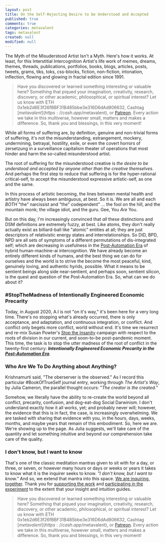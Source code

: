 ```yaml
---
layout: post
title: On the Self-Rejecting Desire to be Understood and Accepted
published: true
comments: true
categories: metavalent
tags: metavalent
created: null
modified: null
---
```


The Myth of the Misuderstood Artist Isn't a Myth. Here's how it works. At least, for this Interstitial Intercognition Artist's life work of memes, dreams, themes, threads, publications, portfolios, books, blogs, articles, posts, tweets, grams, tiks, toks, css-blocks, fiction, non-fiction, intonation, inflection, flowing and glowing in fractal edition since 1991.

> Have you discovered or learned something interesting or valuable here? Something that piqued your imagination, creativity, research, discovery, or other academic, philosophical, or spiritual interest? Let us know with ETH 0x1eb2d6E3f26fBBF31B485bbe3e316D6dAd806632, Cashtag [$metavalent](https://cash.app/$metavalent), or [Patreon](https://patreon.com/metavalent). Every action we take in this multiverse, however small, matters and makes a difference. So, thank you and blessings, in this very moment!

While all forms of suffering are, by definition, genuine and non-trivial forms of suffering, it's not the misunderstanding, estrangement, mockery, undermining, betrayal, hostility, exile, or even the covert horrors of zersetzung in a surveillance capitalism theater of operations that most hinder and harm the so-called misunderstood artist.

The root of suffering for the misunderstood creative is *the desire to be understood and accepted by anyone other than the creative themselves*. And perhaps the first step to reduce that suffering is for the hyper-rational critical-self, to accept the misunderstood expressive artistic-self, as one and the same.

In this process of artistic becoming, the lines between mental health and artistry have always been ambiguous, at best. So it is. We are all and each _*BOTH*_ "the" narcissist and "the" codependent" ... the fool on the hill, and the mountain monk; the village idiot, and the guru. Gee, You *Are* You.

But on this day, I'm increasingly convinced that *all* these distinctions and DSM definitions are extremely fuzzy, at best. Like atoms, they don't really actually exist as billiard-ball like "atomic" entities at all; they are just descriptors of relativistic energy states and interrelationships. So DID, BPD, NPD are all sets of symptoms of a different permutations of dis-integrated self; which are decreasing in usefulness in the [Post-Automation Era](https://PostAutomationEra.com/) of hybrid human-machine-ai intercognition. We have already become an entirely different kinds of humans, and the best thing we can do for ourselves and the world is to strive the become the most peaceful, kind, genuinely loving, and authentic hyrids, possible. What it means to be sentient beings along side near-sentient, and perhaps soon, sentient silicon, is the quest and question of the Post-Automation Era. So, what can we do about it?

### \#StopTheMadness of Intentionally Engineered Economic Precarity

Today, in August 2020, A.I is not "on it's way," it's been here for a very long time. There's no stopping what's already occurred, there is only acceptance, and adaptation, and continuous integration, or conflict. And conflict only begets more conflict, world without end. It's time we resurrect and re-mix Susan Powter's [Stop the Insanity](https://en.wikipedia.org/wiki/Susan_Powter) campaign with respect to the roots of division in our current, and soon-to-be post-pandemic moment. This time, the task is to stop the utter madness of the root of conflict in the twenty-first century: ___Intentionally Engineered Economic Precarity in the [Post-Automation Era](https://PostAutomationEra.com/)___.

### Who Are We To Do Anything about Anything?

Krishnamurti said, "The oberserver is the observed." As I record this particular #BookOfTrueSelf journal entry, working through _The Artist's Way_, by Julia Cameron, the parallel thought occurs: "_The creator is the created._" 

Somehow, we literally have the ability to re-create the world beyond all conflict, precarity, confusion, and dog-eat-dog Social Darwinism. I don't understand exactly how it all works, yet; and probably never will; however, the evidence that this is in fact, the case, is increasingly overwhelming. We are tasked with sharing that evidence with you, in the hours, days, weeks, months, and maybe years that remain of this embodiment. So, here we are. We're showing up to the page. As Julia suggests, we'll take care of the quantity and let something intuitive and beyond our comprehension take care of the quality.

### I don't know, but I want to know

That's one of the classic meditation mantras given to sit with for a day, or three, or seven, or however many hours or days or weeks or years it takes to know what it is the inquirer seeks to know. _"I don't know, but I want to know."_ And so, we extend that mantra into this space. [We are inquiring, together](https://metavalent.com/about). Thank you for [supporting the work](https://patreon.com/metavalent) and [participating in the experiment](https://patreon.com/metavalent) to the extent that your insight and intuition guides.

> Have you discovered or learned something interesting or valuable here? Something that piqued your imagination, creativity, research, discovery, or other academic, philosophical, or spiritual interest? Let us know with ETH 0x1eb2d6E3f26fBBF31B485bbe3e316D6dAd806632, Cashtag [$metavalent](https://cash.app/$metavalent), or [Patreon](https://patreon.com/metavalent). Every action we take in this multiverse, however small, matters and makes a difference. So, thank you and blessings, in this very moment!